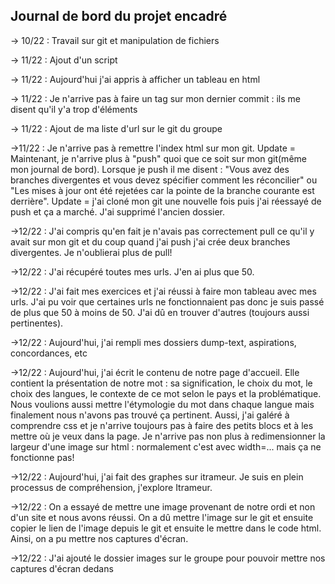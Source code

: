 ## Journal de bord du projet encadré

→ 10/22 : Travail sur git et manipulation de fichiers

→ 11/22 : Ajout d'un script

→ 11/22 : Aujourd'hui j'ai appris à afficher un tableau en html

→ 11/22 : Je n'arrive pas à faire un tag sur mon dernier commit : ils me disent qu'il y'a trop d'éléments

→ 11/22 : Ajout de ma liste d'url sur le git du groupe

→11/22 : Je n'arrive pas à remettre l'index html sur mon git. 
Update = Maintenant, je n'arrive plus à "push" quoi que ce soit sur mon git(même mon journal de bord). Lorsque je push il me disent : "Vous avez des branches divergentes et vous devez spécifier comment les réconcilier" ou "Les mises à jour ont été rejetées car la pointe de la branche courante est derrière".
Update = j'ai cloné mon git une nouvelle fois puis j'ai réessayé de push et ça a marché. J'ai supprimé l'ancien dossier.

→12/22 : J'ai compris qu'en fait je n'avais pas correctement pull ce qu'il y avait sur mon git et du coup quand j'ai push j'ai crée deux branches divergentes. Je n'oublierai plus de pull!

→12/22 : J'ai récupéré toutes mes urls. J'en ai plus que 50.

→12/22 : J'ai fait mes exercices et j'ai réussi à faire mon tableau avec mes urls. J'ai pu voir que certaines urls ne fonctionnaient pas donc je suis passé de plus que 50 à moins de 50. J'ai dû en trouver d'autres (toujours aussi pertinentes).

→12/22 : Aujourd'hui, j'ai rempli mes dossiers dump-text, aspirations, concordances, etc

→12/22 : Aujourd'hui, j'ai écrit le contenu de notre page d'accueil. Elle contient la présentation de notre mot : sa signification, le choix du mot, le choix des langues, le contexte de ce mot selon le pays et la problématique. Nous voulions aussi mettre l'étymologie du mot dans chaque langue mais finalement nous n'avons pas trouvé ça pertinent. Aussi, j'ai galéré à comprendre css et je n'arrive toujours pas à faire des petits blocs et à les mettre où je veux dans la page. Je n'arrive pas non plus à redimensionner la largeur d'une image sur html : normalement c'est avec width=... mais ça ne fonctionne pas!

→12/22 : Aujourd'hui, j'ai fait des graphes sur itrameur. Je suis en plein processus de compréhension, j'explore Itrameur.

→12/22 : On a essayé de mettre une image provenant de notre ordi et non d'un site et nous avons réussi. On a dû mettre l'image sur le git et ensuite copier le lien de l'image depuis le git et ensuite le mettre dans le code html. Ainsi, on a pu mettre nos captures d'écran.
 
→12/22 : J'ai ajouté le dossier images sur le groupe pour pouvoir mettre nos captures d'écran dedans
